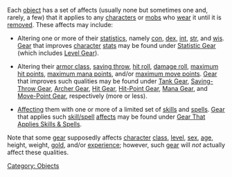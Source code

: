 Each [object](:Category:_Objects.md "wikilink") has a set of affects
(usually none but sometimes one and, rarely, a few) that it applies to
any [characters](:Category:_Characters.md "wikilink") or
[mobs](:Category:_Mobs.md "wikilink") who [wear](Wear.md "wikilink") it
until it is [removed](Remove.md "wikilink"). These affects may include:

-   Altering one or more of their
    [statistics](:Category:_Statistics.md "wikilink"), namely
    [con](Constitution.md "wikilink"), [dex](Dexterity.md "wikilink"),
    [int](Intelligence.md "wikilink"), [str](Strength.md "wikilink"),
    and [wis](Wisdom.md "wikilink").
    [Gear](:Category:_Gear.md "wikilink") that improves
    [character](:Category:_Characters.md "wikilink")
    [stats](:Category:_Statistics.md "wikilink") may be found under
    [Statistic Gear](:Category:_Statistic_Gear.md "wikilink") (which
    includes [Level Gear](:Category:_Level_Gear.md "wikilink")).

<!-- -->

-   Altering their [armor class](Armor_Class.md "wikilink"), [saving
    throw](Saving_Throw.md "wikilink"), [hit
    roll](Hit_Roll.md "wikilink"), [damage
    roll](Damage_Roll.md "wikilink"), [maximum hit
    points](Hit_Points.md "wikilink"), [maximum mana
    points](Mana_Points.md "wikilink"), and/or [maximum move
    points](Move_Points.md "wikilink").
    [Gear](:Category:_Gear.md "wikilink") that improves such qualities
    may be found under [Tank Gear](:Category:_Tank_Gear.md "wikilink"),
    [Saving-Throw Gear](:Category:_Saving-Throw_Gear.md "wikilink"),
    [Archer Gear](:Category:_Archer_Gear.md "wikilink"), [Hit
    Gear](:Category:_Hit_Gear.md "wikilink"), [Hit-Point
    Gear](:Category:_Hit-Point_Gear.md "wikilink"), [Mana
    Gear](:Category:_Mana_Gear.md "wikilink"), and [Move-Point
    Gear](:Category:_Move-Point_Gear.md "wikilink"), respectively (more
    or less).

<!-- -->

-   [Affecting](Affects.md "wikilink") them with one or more of a
    limited set of [skills](:Category:_Skills.md "wikilink") and
    [spells](:Category:_Spells.md "wikilink").
    [Gear](:Category:_Gear.md "wikilink") that applies such
    [skill/spell](:Category:_Skills_And_Spells.md "wikilink")
    [affects](Affects.md "wikilink") may be found under [Gear That
    Applies Skills &
    Spells](:Category:_Gear_That_Applies_Skills_And_Spells.md "wikilink").

Note that some [gear](:Category:_Gear.md "wikilink") supposedly affects
[character](:Category:_Characters.md "wikilink")
[class](:Category:_Classes.md "wikilink"), [level](Level.md "wikilink"),
[sex](Sex.md "wikilink"), [age](Age.md "wikilink"), height, weight,
[gold](Gold_In_Hand.md "wikilink"), and/or
[experience](Experience_Points.md "wikilink"); however, such
[gear](:Category:_Gear.md "wikilink") will *not* actually affect these
qualities.

[Category: Objects](Category:_Objects "wikilink")
